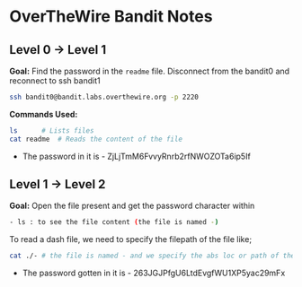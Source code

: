 # OverTheWire Bandit Notes

## Level 0 → Level 1
**Goal:** Find the password in the `readme` file. Disconnect from the bandit0 and reconnect to ssh bandit1
```bash
ssh bandit0@bandit.labs.overthewire.org -p 2220
```

**Commands Used:**
```bash
ls      # Lists files
cat readme  # Reads the content of the file
```
- The password in it is - ZjLjTmM6FvvyRnrb2rfNWOZOTa6ip5If

## Level 1 -> Level 2
**Goal:** Open the file present and get the password character within

```bash
- ls : to see the file content (the file is named -)
```
To read a dash file, we need to specify the filepath of the file like;
```bash
cat ./- # the file is named - and we specify the abs loc or path of the file to be able to open it
```
- The password gotten in it is - 263JGJPfgU6LtdEvgfWU1XP5yac29mFx
